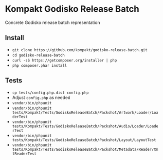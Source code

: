 # Kompakt Godisko Release Batch

Concrete Godisko release batch representation

## Install

+ `git clone https://github.com/kompakt/godisko-release-batch.git`
+ `cd godisko-release-batch`
+ `curl -sS https://getcomposer.org/installer | php`
+ `php composer.phar install`

## Tests

+ `cp tests/config.php.dist config.php`
+ Adjust `config.php` as needed
+ `vendor/bin/phpunit`
+ `vendor/bin/phpunit tests/Kompakt/Tests/GodiskoReleaseBatch/Packshot/Artwork/Loader/LoaderTest`
+ `vendor/bin/phpunit tests/Kompakt/Tests/GodiskoReleaseBatch/Packshot/Audio/Loader/LoaderTest`
+ `vendor/bin/phpunit tests/Kompakt/Tests/GodiskoReleaseBatch/Packshot/Layout/LayoutTest`
+ `vendor/bin/phpunit tests/Kompakt/Tests/GodiskoReleaseBatch/Packshot/Metadata/Reader/XmlReaderTest`